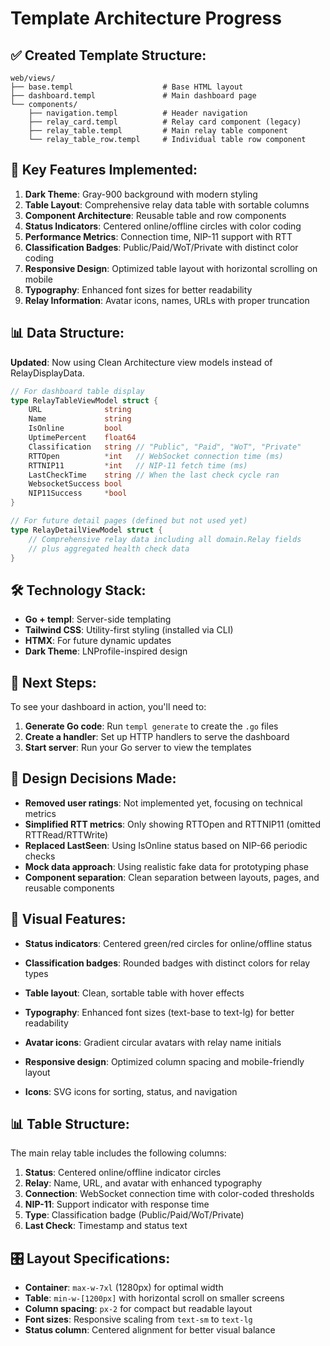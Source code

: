 # Template Architecture Progress

## ✅ Created Template Structure:

```
web/views/
├── base.templ                    # Base HTML layout
├── dashboard.templ               # Main dashboard page
└── components/
    ├── navigation.templ          # Header navigation
    ├── relay_card.templ          # Relay card component (legacy)
    ├── relay_table.templ         # Main relay table component
    └── relay_table_row.templ     # Individual table row component
```

## 🎯 Key Features Implemented:

1. **Dark Theme**: Gray-900 background with modern styling
2. **Table Layout**: Comprehensive relay data table with sortable columns
3. **Component Architecture**: Reusable table and row components
4. **Status Indicators**: Centered online/offline circles with color coding
5. **Performance Metrics**: Connection time, NIP-11 support with RTT
6. **Classification Badges**: Public/Paid/WoT/Private with distinct color coding
7. **Responsive Design**: Optimized table layout with horizontal scrolling on mobile
8. **Typography**: Enhanced font sizes for better readability
9. **Relay Information**: Avatar icons, names, URLs with proper truncation

## 📊 Data Structure:

**Updated**: Now using Clean Architecture view models instead of RelayDisplayData.

```go
// For dashboard table display
type RelayTableViewModel struct {
    URL              string
    Name             string
    IsOnline         bool
    UptimePercent    float64
    Classification   string // "Public", "Paid", "WoT", "Private"
    RTTOpen          *int   // WebSocket connection time (ms)
    RTTNIP11         *int   // NIP-11 fetch time (ms)
    LastCheckTime    string // When the last check cycle ran
    WebsocketSuccess bool
    NIP11Success     *bool
}

// For future detail pages (defined but not used yet)
type RelayDetailViewModel struct {
    // Comprehensive relay data including all domain.Relay fields
    // plus aggregated health check data
}
```

## 🛠️ Technology Stack:

- **Go + templ**: Server-side templating
- **Tailwind CSS**: Utility-first styling (installed via CLI)
- **HTMX**: For future dynamic updates
- **Dark Theme**: LNProfile-inspired design

## 🚀 Next Steps:

To see your dashboard in action, you'll need to:

1. **Generate Go code**: Run `templ generate` to create the `.go` files
2. **Create a handler**: Set up HTTP handlers to serve the dashboard
3. **Start server**: Run your Go server to view the templates

## 📝 Design Decisions Made:

- **Removed user ratings**: Not implemented yet, focusing on technical metrics
- **Simplified RTT metrics**: Only showing RTTOpen and RTTNIP11 (omitted RTTRead/RTTWrite)
- **Replaced LastSeen**: Using IsOnline status based on NIP-66 periodic checks
- **Mock data approach**: Using realistic fake data for prototyping phase
- **Component separation**: Clean separation between layouts, pages, and reusable components

## 🎨 Visual Features:

- **Status indicators**: Centered green/red circles for online/offline status

- **Classification badges**: Rounded badges with distinct colors for relay types
- **Table layout**: Clean, sortable table with hover effects
- **Typography**: Enhanced font sizes (text-base to text-lg) for better readability
- **Avatar icons**: Gradient circular avatars with relay name initials
- **Responsive design**: Optimized column spacing and mobile-friendly layout
- **Icons**: SVG icons for sorting, status, and navigation

## 📊 Table Structure:

The main relay table includes the following columns:
1. **Status**: Centered online/offline indicator circles
2. **Relay**: Name, URL, and avatar with enhanced typography
3. **Connection**: WebSocket connection time with color-coded thresholds
4. **NIP-11**: Support indicator with response time
5. **Type**: Classification badge (Public/Paid/WoT/Private)
6. **Last Check**: Timestamp and status text

## 🎛️ Layout Specifications:

- **Container**: `max-w-7xl` (1280px) for optimal width
- **Table**: `min-w-[1200px]` with horizontal scroll on smaller screens
- **Column spacing**: `px-2` for compact but readable layout
- **Font sizes**: Responsive scaling from `text-sm` to `text-lg`
- **Status column**: Centered alignment for better visual balance
